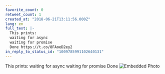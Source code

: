 ```yaml
---
favorite_count: 0
retweet_count: 1
created_at: "2018-06-21T13:11:56.000Z"
lang: en
full_text: |-
  This prints:
  waiting for async
  waiting for promise
  Done https://t.co/8FAoeD2ey2
in_reply_to_status_id: "1009785991102640131"
---
```


This prints: waiting for async waiting for promise Done
![Embedded Photo](https://twitter-media-coderbyheart.s3.eu-north-1.amazonaws.com/1009785992449085443-DgN6wQfXkAAUHSA.png)
